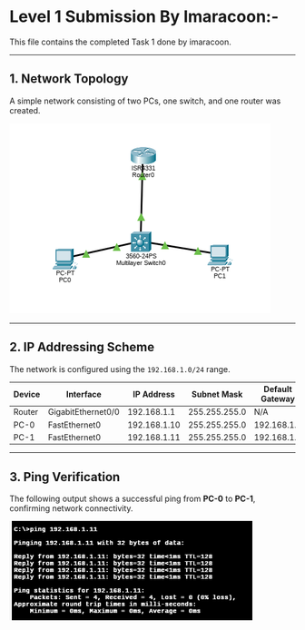 # Level 1 Submission By Imaracoon:-

This file contains the completed Task 1 done by imaracoon.

---

## 1. Network Topology
A simple network consisting of two PCs, one switch, and one router was created.

![Network Topology](topology.png)


---

## 2. IP Addressing Scheme
The network is configured using the `192.168.1.0/24` range.

| Device | Interface           | IP Address     | Subnet Mask     | Default Gateway |
|--------|---------------------|----------------|-----------------|-----------------|
| Router | GigabitEthernet0/0  | 192.168.1.1    | 255.255.255.0   | N/A             |
| PC-0   | FastEthernet0       | 192.168.1.10   | 255.255.255.0   | 192.168.1.1     |
| PC-1   | FastEthernet0       | 192.168.1.11   | 255.255.255.0   | 192.168.1.1     |

---

## 3. Ping Verification
The following output shows a successful ping from **PC-0** to **PC-1**, confirming network connectivity.

![Ping](ping.png)
